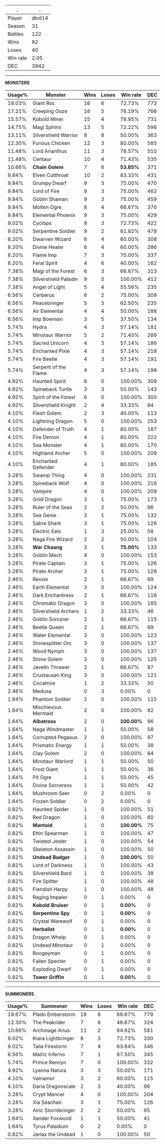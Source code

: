 .|.
|-|-
Player|dkid14
Season|31
Battles|122
Wins|82
Loses|40
Win rate|2.05
DEC|3942

---
**MONSTERS**

Usage%|Monster|Wins|Loses|Win rate|DEC|
-|-|-|-|-|-|
18.03%|Giant Roc|16|6|72.73%|773|
17.21%|Creeping Ooze|16|5|76.19%|766|
15.57%|Kobold Miner|15|4|78.95%|731|
14.75%|Magi Sphinx|13|5|72.22%|596|
13.11%|Silvershield Warrior|8|8|50.00%|363|
12.30%|Furious Chicken|12|3|80.00%|585|
11.48%|Lord Arianthus|11|3|78.57%|510|
11.48%|Centaur|10|4|71.43%|535|
10.66%|**Chain Golem**|7|6|**53.85%**|371|
9.84%|Elven Cutthroat|10|2|83.33%|431|
9.84%|Grumpy Dwarf|9|3|75.00%|470|
9.84%|Lord of Fire|9|3|75.00%|462|
9.84%|Goblin Shaman|9|3|75.00%|459|
9.84%|Molten Ogre|8|4|66.67%|370|
9.84%|Elemental Phoenix|9|3|75.00%|429|
9.02%|Cyclops|8|3|72.73%|422|
9.02%|Serpentine Soldier|9|2|81.82%|478|
8.20%|Dwarven Wizard|6|4|60.00%|308|
8.20%|Divine Healer|6|4|60.00%|286|
8.20%|Flame Imp|7|3|70.00%|337|
8.20%|Feral Spirit|4|6|40.00%|162|
7.38%|Magi of the Forest|6|3|66.67%|313|
7.38%|Silvershield Paladin|9|0|100.00%|412|
7.38%|Angel of Light|5|4|55.56%|235|
6.56%|Cerberus|6|2|75.00%|309|
6.56%|Peacebringer|5|3|62.50%|235|
6.56%|Air Elemental|4|4|50.00%|188|
6.56%|Imp Bowman|3|5|37.50%|134|
5.74%|Hydra|4|3|57.14%|181|
5.74%|Minotaur Warrior|5|2|71.43%|269|
5.74%|Sacred Unicorn|4|3|57.14%|186|
5.74%|Enchanted Pixie|4|3|57.14%|218|
5.74%|Fire Beetle|4|3|57.14%|191|
5.74%|Serpent of the Flame|4|3|57.14%|198|
4.92%|Haunted Spirit|6|0|100.00%|309|
4.92%|Spineback Turtle|3|3|50.00%|143|
4.92%|Spirit of the Forest|6|0|100.00%|300|
4.92%|Silvershield Knight|2|4|33.33%|84|
4.10%|Flesh Golem|2|3|40.00%|113|
4.10%|Lightning Dragon|5|0|100.00%|253|
4.10%|Defender of Truth|4|1|80.00%|187|
4.10%|Fire Demon|4|1|80.00%|222|
4.10%|Sea Monster|4|1|80.00%|170|
4.10%|Highland Archer|5|0|100.00%|209|
4.10%|Enchanted Defender|4|1|80.00%|185|
3.28%|Swamp Thing|4|0|100.00%|231|
3.28%|Spineback Wolf|4|0|100.00%|216|
3.28%|Vampire|4|0|100.00%|209|
3.28%|Gold Dragon|3|1|75.00%|173|
3.28%|Ruler of the Seas|2|2|50.00%|96|
3.28%|Sea Genie|3|1|75.00%|132|
3.28%|Sabre Shark|3|1|75.00%|128|
3.28%|Electric Eels|1|3|25.00%|58|
3.28%|Naga Fire Wizard|2|2|50.00%|104|
3.28%|**War Chaang**|3|1|**75.00%**|133|
3.28%|Goblin Mech|4|0|100.00%|153|
3.28%|Pirate Captain|3|1|75.00%|126|
3.28%|Pirate Archer|3|1|75.00%|128|
2.46%|Rexxie|2|1|66.67%|89|
2.46%|Earth Elemental|3|0|100.00%|124|
2.46%|Dark Enchantress|2|1|66.67%|116|
2.46%|Chromatic Dragon|3|0|100.00%|165|
2.46%|Silvershield Archers|1|2|33.33%|46|
2.46%|Goblin Sorcerer|2|1|66.67%|115|
2.46%|Beetle Queen|2|1|66.67%|89|
2.46%|Water Elemental|3|0|100.00%|123|
2.46%|Stonesplitter Orc|3|0|100.00%|137|
2.46%|Wood Nymph|3|0|100.00%|137|
2.46%|Stone Golem|3|0|100.00%|125|
2.46%|Javelin Thrower|2|1|66.67%|87|
2.46%|Crustacean King|3|0|100.00%|121|
2.46%|Cocatrice|1|2|33.33%|50|
2.46%|Medusa|0|3|0.00%|0|
1.64%|Phantom Soldier|2|0|100.00%|115|
1.64%|Mischievous Mermaid|2|0|100.00%|82|
1.64%|**Albatross**|2|0|**100.00%**|96|
1.64%|Naga Windmaster|1|1|50.00%|58|
1.64%|Corrupted Pegasus|2|0|100.00%|97|
1.64%|Prismatic Energy|1|1|50.00%|38|
1.64%|Clay Golem|2|0|100.00%|84|
1.64%|Minotaur Warlord|1|1|50.00%|50|
1.64%|Frost Giant|1|1|50.00%|36|
1.64%|Pit Ogre|1|1|50.00%|45|
1.64%|Divine Sorceress|1|1|50.00%|42|
1.64%|Mushroom Seer|0|2|0.00%|0|
1.64%|Frozen Soldier|0|2|0.00%|0|
0.82%|Haunted Spider|1|0|100.00%|51|
0.82%|Red Dragon|1|0|100.00%|60|
0.82%|**Mantoid**|1|0|**100.00%**|75|
0.82%|Ettin Spearman|1|0|100.00%|47|
0.82%|Twisted Jester|1|0|100.00%|54|
0.82%|Skeleton Assassin|1|0|100.00%|50|
0.82%|**Undead Badger**|1|0|**100.00%**|50|
0.82%|Lord of Darkness|1|0|100.00%|43|
0.82%|Silvershield Bard|1|0|100.00%|38|
0.82%|Fire Spitter|1|0|100.00%|48|
0.82%|Fiendish Harpy|1|0|100.00%|48|
0.82%|Raging Impaler|0|1|0.00%|0|
0.82%|**Kobold Bruiser**|0|1|**0.00%**|0|
0.82%|**Serpentine Spy**|0|1|**0.00%**|0|
0.82%|Crystal Werewolf|0|1|0.00%|0|
0.82%|**Herbalist**|0|1|**0.00%**|0|
0.82%|Dragon Whelp|0|1|0.00%|0|
0.82%|Undead Minotaur|0|1|0.00%|0|
0.82%|Boogeyman|0|1|0.00%|0|
0.82%|Fallen Specter|0|1|0.00%|0|
0.82%|Exploding Dwarf|0|1|0.00%|0|
0.82%|**Tower Griffin**|0|1|**0.00%**|0|

---
**SUMMONERS**

Usage%|Summoner|Wins|Loses|Win rate|DEC|
-|-|-|-|-|-|
19.67%|Plado Emberstorm|16|8|66.67%|779|
12.30%|The Peakrider|7|8|46.67%|324|
10.66%|Archmage Arius|11|2|84.62%|581|
9.02%|Kiara Lightbringer|8|3|72.73%|330|
9.02%|Talia Firestorm|7|4|63.64%|346|
6.56%|Malric Inferno|7|1|87.50%|345|
5.74%|Prince Rennyn|7|0|100.00%|332|
4.92%|Lyanna Natura|3|3|50.00%|171|
4.10%|Valnamor|3|2|60.00%|115|
4.10%|Daria Dragonscale|2|3|40.00%|96|
3.28%|Crypt Mancer|4|0|100.00%|204|
3.28%|Xia Seachan|3|1|75.00%|126|
3.28%|Alric Stormbringer|2|2|50.00%|95|
1.64%|Xander Foxwood|1|1|50.00%|41|
1.64%|Tyrus Paladium|0|2|0.00%|0|
0.82%|Jarlax the Undead|1|0|100.00%|50|
